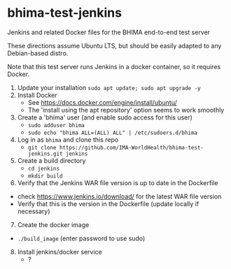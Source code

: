 # bhima-test-jenkins
Jenkins and related Docker files for the BHIMA end-to-end test server

These directions assume Ubuntu LTS, but should be easily adapted to any Debian-based distro.

Note that this test server  runs Jenkins in a docker container, so it requires Docker.

1. Update your installation
   `sudo apt update; sudo apt upgrade -y`
2. Install Docker
   - See https://docs.docker.com/engine/install/ubuntu/
   - The 'install using the apt repository' option seems to work smoothly
3. Create a 'bhima' user (and enable sudo access for this user)
   - `sudo adduser bhima`
   - `sudo echo "bhima ALL=(ALL) ALL" | /etc/sudoers.d/bhima`
4. Log in as `bhima` and clone this repo
   - `git clone https://github.com/IMA-WorldHealth/bhima-test-jenkins.git jenkins`
5. Create a build directory
   - `cd jenkins`
   - `mkdir build`
6.  Verify that the Jenkins WAR file version is up to date in the Dockerfile
   - check https://www.jenkins.io/download/ for the latest WAR file version
   - Verify that this is the version in the Dockerfile (update locally if necessary)
7.  Create the docker image
   - `./build_image`  (enter password to use sudo)
8. Install jenkins/docker service
   - ? 
